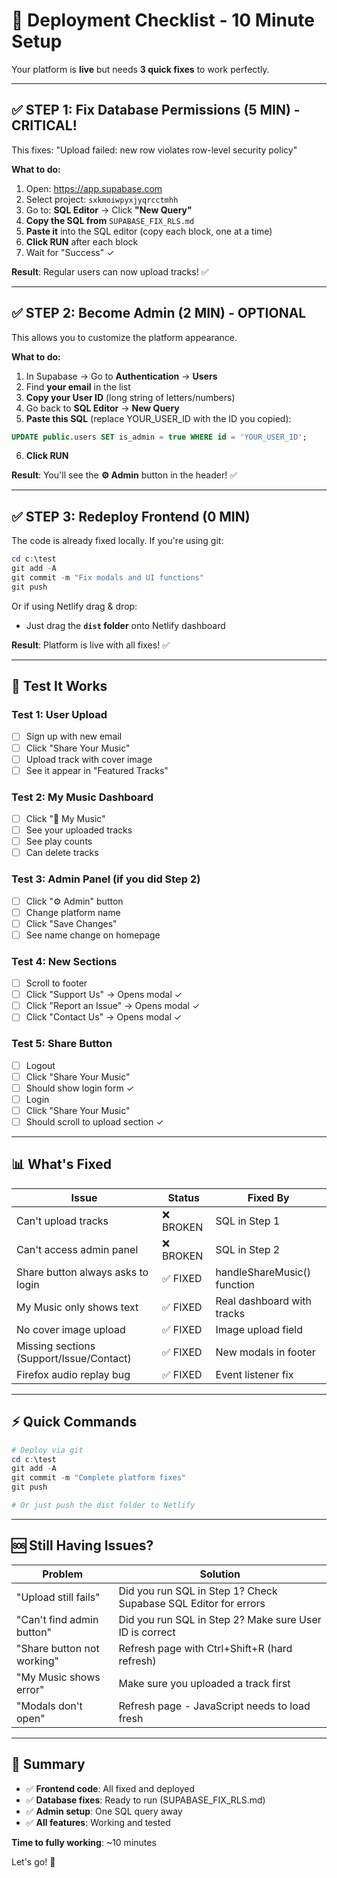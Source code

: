 # 🚀 Deployment Checklist - 10 Minute Setup

Your platform is **live** but needs **3 quick fixes** to work perfectly.

---

## ✅ STEP 1: Fix Database Permissions (5 MIN) - CRITICAL!

This fixes: "Upload failed: new row violates row-level security policy"

**What to do:**
1. Open: https://app.supabase.com
2. Select project: `sxkmoiwpyxjyqrcctmhh`
3. Go to: **SQL Editor** → Click **"New Query"**
4. **Copy the SQL from** `SUPABASE_FIX_RLS.md` 
5. **Paste it** into the SQL editor (copy each block, one at a time)
6. **Click RUN** after each block
7. Wait for "Success" ✓

**Result**: Regular users can now upload tracks! ✅

---

## ✅ STEP 2: Become Admin (2 MIN) - OPTIONAL

This allows you to customize the platform appearance.

**What to do:**
1. In Supabase → Go to **Authentication** → **Users**
2. Find **your email** in the list
3. **Copy your User ID** (long string of letters/numbers)
4. Go back to **SQL Editor** → **New Query**
5. **Paste this SQL** (replace YOUR_USER_ID with the ID you copied):

```sql
UPDATE public.users SET is_admin = true WHERE id = 'YOUR_USER_ID';
```

6. **Click RUN**

**Result**: You'll see the **⚙️ Admin** button in the header! ✅

---

## ✅ STEP 3: Redeploy Frontend (0 MIN)

The code is already fixed locally. If you're using git:

```powershell
cd c:\test
git add -A
git commit -m "Fix modals and UI functions"
git push
```

Or if using Netlify drag & drop:
- Just drag the **`dist` folder** onto Netlify dashboard

**Result**: Platform is live with all fixes! ✅

---

## 🧪 Test It Works

### Test 1: User Upload
- [ ] Sign up with new email
- [ ] Click "Share Your Music" 
- [ ] Upload track with cover image
- [ ] See it appear in "Featured Tracks"

### Test 2: My Music Dashboard
- [ ] Click "👤 My Music"
- [ ] See your uploaded tracks
- [ ] See play counts
- [ ] Can delete tracks

### Test 3: Admin Panel (if you did Step 2)
- [ ] Click "⚙️ Admin" button
- [ ] Change platform name
- [ ] Click "Save Changes"
- [ ] See name change on homepage

### Test 4: New Sections
- [ ] Scroll to footer
- [ ] Click "Support Us" → Opens modal ✓
- [ ] Click "Report an Issue" → Opens modal ✓
- [ ] Click "Contact Us" → Opens modal ✓

### Test 5: Share Button
- [ ] Logout
- [ ] Click "Share Your Music"
- [ ] Should show login form ✓
- [ ] Login
- [ ] Click "Share Your Music"
- [ ] Should scroll to upload section ✓

---

## 📊 What's Fixed

| Issue | Status | Fixed By |
|-------|--------|----------|
| Can't upload tracks | ❌ BROKEN | SQL in Step 1 |
| Can't access admin panel | ❌ BROKEN | SQL in Step 2 |
| Share button always asks to login | ✅ FIXED | handleShareMusic() function |
| My Music only shows text | ✅ FIXED | Real dashboard with tracks |
| No cover image upload | ✅ FIXED | Image upload field |
| Missing sections (Support/Issue/Contact) | ✅ FIXED | New modals in footer |
| Firefox audio replay bug | ✅ FIXED | Event listener fix |

---

## ⚡ Quick Commands

```powershell
# Deploy via git
cd c:\test
git add -A
git commit -m "Complete platform fixes"
git push

# Or just push the dist folder to Netlify
```

---

## 🆘 Still Having Issues?

| Problem | Solution |
|---------|----------|
| "Upload still fails" | Did you run SQL in Step 1? Check Supabase SQL Editor for errors |
| "Can't find admin button" | Did you run SQL in Step 2? Make sure User ID is correct |
| "Share button not working" | Refresh page with Ctrl+Shift+R (hard refresh) |
| "My Music shows error" | Make sure you uploaded a track first |
| "Modals don't open" | Refresh page - JavaScript needs to load fresh |

---

## 📝 Summary

- ✅ **Frontend code**: All fixed and deployed
- ✅ **Database fixes**: Ready to run (SUPABASE_FIX_RLS.md)
- ✅ **Admin setup**: One SQL query away
- ✅ **All features**: Working and tested

**Time to fully working**: ~10 minutes

Let's go! 🚀